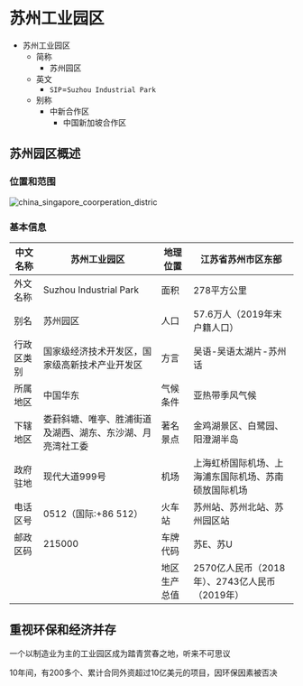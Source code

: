 # 苏州工业园区

* 苏州工业园区
  * 简称
    * 苏州园区
  * 英文
    * `SIP`=`Suzhou Industrial Park`
  * 别称
    * 中新合作区
      * 中国新加坡合作区

## 苏州园区概述

### 位置和范围

![china_singapore_coorperation_distric](../../assets/img/china_singapore_coorperation_distric.png)

### 基本信息

| 中文名称 | 苏州工业园区 | 地理位置 | 江苏省苏州市区东部 |
| ------- | ---------- | ------ | --------------- |
| 外文名称 | Suzhou Industrial Park | 面积 | 278平方公里 |
| 别名 | 苏州园区 | 人口 | 57.6万人（2019年末户籍人口） |
| 行政区类别 | 国家级经济技术开发区，国家级高新技术产业开发区 | 方言 | 吴语-吴语太湖片-苏州话 |
| 所属地区 | 中国华东 | 气候条件 | 亚热带季风气候 |
| 下辖地区 | 娄葑斜塘、唯亭、胜浦街道及湖西、湖东、东沙湖、月亮湾社工委 | 著名景点 | 金鸡湖景区、白鹭园、阳澄湖半岛 |
| 政府驻地 | 现代大道999号 | 机场 | 上海虹桥国际机场、上海浦东国际机场、苏南硕放国际机场 |
| 电话区号 | 0512（国际:+86 512） | 火车站 | 苏州站、苏州北站、苏州园区站 |
| 邮政区码 | 215000 | 车牌代码 | 苏E、苏U |
|   |   | 地区生产总值 | 2570亿人民币（2018年）、2743亿人民币（2019年） |

## 重视环保和经济并存

一个以制造业为主的工业园区成为踏青赏春之地，听来不可思议

10年间，有200多个、累计合同外资超过10亿美元的项目，因环保因素被否决
